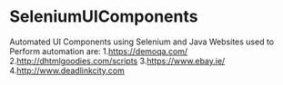 # SeleniumUIComponents
Automated UI Components using Selenium and Java
Websites used to Perform automation are:
1.https://demoqa.com/
2.http://dhtmlgoodies.com/scripts
3.https://www.ebay.ie/
4.http://www.deadlinkcity.com
